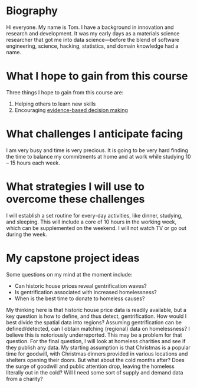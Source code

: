 # Biography

Hi everyone. My name is Tom. I have a background in innovation and research and development. It was my early days as a materials science researcher that got me into data science&mdash;before the blend of software engineering, science, hacking, statistics, and domain knowledge had a name.

# What I hope to gain from this course

Three things I hope to gain from this course are:

1. Helping others to learn new skills
2. Encouraging [evidence-based decision making](https://en.wikipedia.org/wiki/Evidence-based_management)

# What challenges I anticipate facing

I am very busy and time is very precious. It is going to be very
hard finding the time to balance my commitments at home and at work while studying 10 &ndash; 15 hours each week.

# What strategies I will use to overcome these challenges

I will establish a set routine for every-day activities, like dinner, studying, and sleeping. This will include a core of 10 hours in the working week, which can be supplemented on the weekend. I will not watch TV or go out during the week.

# My capstone project ideas

Some questions on my mind at the moment include:

* Can historic house prices reveal gentrification waves?
* Is gentrification associated with increased homelessness?
* When is the best time to donate to homeless causes?

My thinking here is that historic house price data is readily available, but
a key question is how to define, and thus detect, gentrification. How would I best
divide the spatial data into regions? Assuming gentrification can be defined/detected,
can I obtain matching (regional) data on homelessness? I believe this is notoriously
underreported. This may be a problem for that question. For the final question, I will
look at homeless charities and see if they publish any data. My starting assumption is
that Christmas is a popular time for goodwill, with Christmas dinners provided in various
locations and shelters opening their doors. But what about the cold months after? Does the
surge of goodwill and public attention drop, leaving the homeless literally out in the cold?
Will I need some sort of supply and demand data from a charity?
